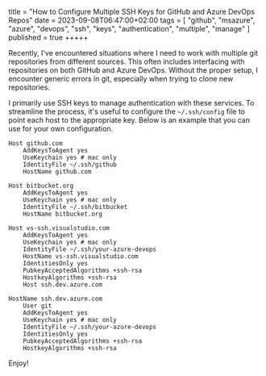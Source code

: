 title = "How to Configure Multiple SSH Keys for GitHub and Azure DevOps Repos"
date = 2023-09-08T06:47:00+02:00
tags = [
    "github",
    "msazure",
    "azure",
	"devops",
	"ssh",
	"keys",
	"authentication",
	"multiple",
	"manage"
]
published = true
+++++

Recently, I've encountered situations where I need to work with multiple git repositories from different sources. This often includes interfacing with repositories on both GitHub and Azure DevOps. Without the proper setup, I encounter generic errors in git, especially when trying to clone new repositories.

I primarily use SSH keys to manage authentication with these services. To streamline the process, it's useful to configure the `~/.ssh/config` file to point each host to the appropriate key. Below is an example that you can use for your own configuration.

```shell
Host github.com
	AddKeysToAgent yes
	UseKeychain yes # mac only
	IdentityFile ~/.ssh/github
	HostName github.com

Host bitbucket.org
	AddKeysToAgent yes
	UseKeychain yes # mac only
	IdentityFile ~/.ssh/bitbucket
	HostName bitbucket.org

Host vs-ssh.visualstudio.com
	AddKeysToAgent yes
	UseKeychain yes # mac only
	IdentityFile ~/.ssh/your-azure-devops
	HostName vs-ssh.visualstudio.com
	IdentitiesOnly yes
	PubkeyAcceptedAlgorithms +ssh-rsa
	HostkeyAlgorithms +ssh-rsa
	Host ssh.dev.azure.com

HostName ssh.dev.azure.com
	User git
	AddKeysToAgent yes
	UseKeychain yes # mac only
	IdentityFile ~/.ssh/your-azure-devops
	IdentitiesOnly yes
	PubkeyAcceptedAlgorithms +ssh-rsa
	HostkeyAlgorithms +ssh-rsa
```

Enjoy!